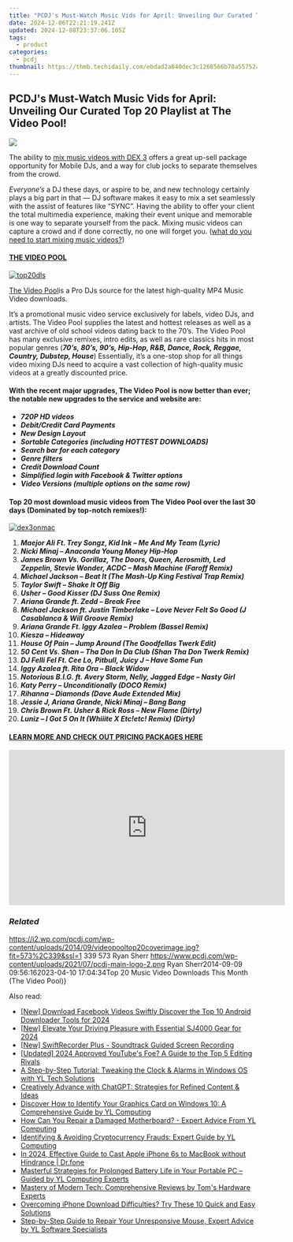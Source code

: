 ```yaml
---
title: "PCDJ's Must-Watch Music Vids for April: Unveiling Our Curated Top 20 Playlist at The Video Pool!"
date: 2024-12-06T22:21:19.241Z
updated: 2024-12-08T23:37:06.105Z
tags:
  - product
categories:
  - pcdj
thumbnail: https://thmb.techidaily.com/ebdad2a840dec3c1268566b70a55752afebf362104fe97ee34bca7557147f02e.jpg
---
```


## PCDJ's Must-Watch Music Vids for April: Unveiling Our Curated Top 20 Playlist at The Video Pool!

[![](https://i2.wp.com/pcdj.com/wp-content/uploads/2014/09/videopooltop20coverimage.jpg?resize=573%2C270&ssl=1)](https://i2.wp.com/pcdj.com/wp-content/uploads/2014/09/videopooltop20coverimage.jpg?fit=573%2C339&ssl=1 "videopooltop20coverimage")

The ability to [mix music videos with DEX 3](https://tools.techidaily.com/pcdj/products/) offers a great up-sell package opportunity for Mobile DJs, and a way for club jocks to separate themselves from the crowd.

_Everyone’s_ a DJ these days, or aspire to be, and new technology certainly plays a big part in that — DJ software makes it easy to mix a set seamlessly with the assist of features like “SYNC”. Having the ability to offer your client the total multimedia experience, making their event unique and memorable is one way to separate yourself from the pack. Mixing music videos can capture a crowd and if done correctly, no one will forget you. ([what do you need to start mixing music videos?](https://tools.techidaily.com/pcdj/products/))

#### [THE VIDEO POOL](http://www.thevideopool.com/?ap%5Fid=PCDJ)

[![](https://i2.wp.com/www.pcdj.com/wp-content/uploads/2014/09/top20dls-300x159.jpg?resize=300%2C159&ssl=1 "top20dls")](http://www.thevideopool.com/?ap%5Fid=PCDJ)

[The Video Pool](http://www.thevideopool.com/?ap%5Fid=PCDJ)is a Pro DJs source for the latest high-quality MP4 Music Video downloads.

It’s a promotional music video service exclusively for labels, video DJs, and artists. The Video Pool supplies the latest and hottest releases as well as a vast archive of old school videos dating back to the 70’s. The Video Pool has many exclusive remixes, intro edits, as well as rare classics hits in most popular genres (**_70’s, 80’s, 90’s, Hip-Hop, R&B, Dance, Rock, Reggae, Country, Dubstep, House_**) Essentially, it’s a one-stop shop for all things video mixing DJs need to acquire a vast collection of high-quality music videos at a greatly discounted price.

#### With the recent major upgrades, The Video Pool is now better than ever; the notable new upgrades to the service and website are:

* _**720P HD videos**_
* _**Debit/Credit Card Payments**_
* _**New Design Layout**_
* _**Sortable Categories (including HOTTEST DOWNLOADS)**_
* _**Search bar for each category**_
* _**Genre filters**_
* _**Credit Download Count**_
* _**Simplified login with Facebook & Twitter options**_
* _**Video Versions (multiple options on the same row)**_

#### Top 20 most download music videos from The Video Pool over the last 30 days (Dominated by top-notch remixes!):

[![](https://i2.wp.com/www.pcdj.com/wp-content/uploads/2014/09/dex3onmac-300x184.png?resize=300%2C184&ssl=1 "dex3onmac")](https://tools.techidaily.com/pcdj/products/)

1. _**Maejor Ali Ft. Trey Songz, Kid Ink – Me And My Team (Lyric)**_
2. _**Nicki Minaj – Anaconda Young Money Hip-Hop**_
3. _**James Brown Vs. Gorillaz, The Doors, Queen, Aerosmith, Led Zeppelin, Stevie Wonder, ACDC – Mash Machine (Faroff Remix)**_
4. _**Michael Jackson – Beat It (The Mash-Up King Festival Trap Remix)**_
5. _**Taylor Swift – Shake It Off Big**_
6. _**Usher – Good Kisser (DJ Suss One Remix)**_
7. _**Ariana Grande ft. Zedd – Break Free**_
8. _**Michael Jackson ft. Justin Timberlake – Love Never Felt So Good (J Casablanca & Will Groove Remix)**_
9. _**Ariana Grande Ft. Iggy Azalea – Problem (Bassel Remix)**_
10. _**Kiesza – Hideaway**_
11. _**House Of Pain – Jump Around (The Goodfellas Twerk Edit)**_
12. _**50 Cent Vs. Shan – Tha Don In Da Club (Shan Tha Don Twerk Remix)**_
13. _**DJ Felli Fel Ft. Cee Lo, Pitbull, Juicy J – Have Some Fun**_
14. _**Iggy Azalea ft. Rita Ora – Black Widow**_
15. _**Notorious B.I.G. ft. Avery Storm, Nelly, Jagged Edge – Nasty Girl**_
16. _**Katy Perry – Unconditionally (DOCO Remix)**_
17. _**Rihanna – Diamonds (Dave Aude Extended Mix)**_
18. _**Jessie J, Ariana Grande, Nicki Minaj – Bang Bang**_
19. _**Chris Brown Ft. Usher & Rick Ross – New Flame (Dirty)**_
20. _**Luniz – I Got 5 On It (Whiiite X Etc!etc! Remix) (Dirty)**_

#### [LEARN MORE AND CHECK OUT PRICING PACKAGES HERE](http://www.thevideopool.com/?ap%5Fid=PCDJ)

<!-- affiliate ads begin -->
<iframe width="560" height="315" src="https://www.youtube.com/embed/OZQJUTr44rA?si=ADA0nD1VnXjR_sH0" title="YouTube video player" frameborder="0" allow="accelerometer; autoplay; clipboard-write; encrypted-media; gyroscope; picture-in-picture; web-share" referrerpolicy="strict-origin-when-cross-origin" allowfullscreen></iframe>
<!-- affiliate ads end -->

### _Related_

https://i2.wp.com/pcdj.com/wp-content/uploads/2014/09/videopooltop20coverimage.jpg?fit=573%2C339&ssl=1 339 573 Ryan Sherr https://www.pcdj.com/wp-content/uploads/2021/07/pcdj-main-logo-2.png Ryan Sherr2014-09-09 09:56:162023-04-10 17:04:34Top 20 Music Video Downloads This Month (The Video Pool)}

<ins class="adsbygoogle"
     style="display:block"
     data-ad-format="autorelaxed"
     data-ad-client="ca-pub-7571918770474297"
     data-ad-slot="1223367746"></ins>

<ins class="adsbygoogle"
     style="display:block"
     data-ad-client="ca-pub-7571918770474297"
     data-ad-slot="8358498916"
     data-ad-format="auto"
     data-full-width-responsive="true"></ins>

<span class="atpl-alsoreadstyle">Also read:</span>
<div><ul>
<li><a href="https://facebook-clips.techidaily.com/new-download-facebook-videos-swiftly-discover-the-top-10-android-downloader-tools-for-2024/"><u>[New] Download Facebook Videos Swiftly Discover the Top 10 Android Downloader Tools for 2024</u></a></li>
<li><a href="https://fox-friendly.techidaily.com/new-elevate-your-driving-pleasure-with-essential-sj4000-gear-for-2024/"><u>[New] Elevate Your Driving Pleasure with Essential SJ4000 Gear for 2024</u></a></li>
<li><a href="https://screen-capture.techidaily.com/new-swiftrecorder-plus-soundtrack-guided-screen-recording/"><u>[New] SwiftRecorder Plus - Soundtrack Guided Screen Recording</u></a></li>
<li><a href="https://youtube-lab.techidaily.com/ed-2024-approved-youtubes-foe-a-guide-to-the-top-5-editing-rivals/"><u>[Updated] 2024 Approved YouTube's Foe? A Guide to the Top 5 Editing Rivals</u></a></li>
<li><a href="https://win-cloud.techidaily.com/a-step-by-step-tutorial-tweaking-the-clock-and-alarms-in-windows-os-with-yl-tech-solutions/"><u>A Step-by-Step Tutorial: Tweaking the Clock & Alarms in Windows OS with YL Tech Solutions</u></a></li>
<li><a href="https://tech-revival.techidaily.com/creatively-advance-with-chatgpt-strategies-for-refined-content-and-ideas/"><u>Creatively Advance with ChatGPT: Strategies for Refined Content & Ideas</u></a></li>
<li><a href="https://win-cloud.techidaily.com/discover-how-to-identify-your-graphics-card-on-windows-10-a-comprehensive-guide-by-yl-computing/"><u>Discover How to Identify Your Graphics Card on Windows 10: A Comprehensive Guide by YL Computing</u></a></li>
<li><a href="https://win-cloud.techidaily.com/how-can-you-repair-a-damaged-motherboard-expert-advice-from-yl-computing/"><u>How Can You Repair a Damaged Motherboard? - Expert Advice From YL Computing</u></a></li>
<li><a href="https://win-cloud.techidaily.com/identifying-and-avoiding-cryptocurrency-frauds-expert-guide-by-yl-computing/"><u>Identifying & Avoiding Cryptocurrency Frauds: Expert Guide by YL Computing</u></a></li>
<li><a href="https://screen-mirror.techidaily.com/in-2024-effective-guide-to-cast-apple-iphone-6s-to-macbook-without-hindrance-drfone-by-drfone-ios/"><u>In 2024, Effective Guide to Cast Apple iPhone 6s to MacBook without Hindrance | Dr.fone</u></a></li>
<li><a href="https://win-cloud.techidaily.com/masterful-strategies-for-prolonged-battery-life-in-your-portable-pc-guided-by-yl-computing-experts/"><u>Masterful Strategies for Prolonged Battery Life in Your Portable PC – Guided by YL Computing Experts</u></a></li>
<li><a href="https://hardware-tips.techidaily.com/mastery-of-modern-tech-comprehensive-reviews-by-toms-hardware-experts/"><u>Mastery of Modern Tech: Comprehensive Reviews by Tom's Hardware Experts</u></a></li>
<li><a href="https://fox-that.techidaily.com/overcoming-iphone-download-difficulties-try-these-10-quick-and-easy-solutions/"><u>Overcoming iPhone Download Difficulties? Try These 10 Quick and Easy Solutions</u></a></li>
<li><a href="https://win-cloud.techidaily.com/step-by-step-guide-to-repair-your-unresponsive-mouse-expert-advice-by-yl-software-specialists/"><u>Step-by-Step Guide to Repair Your Unresponsive Mouse, Expert Advice by YL Software Specialists</u></a></li>
</ul></div>


